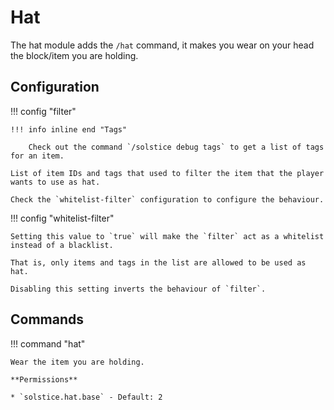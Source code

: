 # Hat

The hat module adds the `/hat` command, it makes you wear on your head the block/item you are holding.

## Configuration

!!! config "filter"

    !!! info inline end "Tags"

        Check out the command `/solstice debug tags` to get a list of tags for an item.

    List of item IDs and tags that used to filter the item that the player wants to use as hat.

    Check the `whitelist-filter` configuration to configure the behaviour.

!!! config "whitelist-filter"

    Setting this value to `true` will make the `filter` act as a whitelist instead of a blacklist.

    That is, only items and tags in the list are allowed to be used as hat.

    Disabling this setting inverts the behaviour of `filter`.

## Commands

!!! command "hat"

    Wear the item you are holding.

    **Permissions**

    * `solstice.hat.base` - Default: 2
